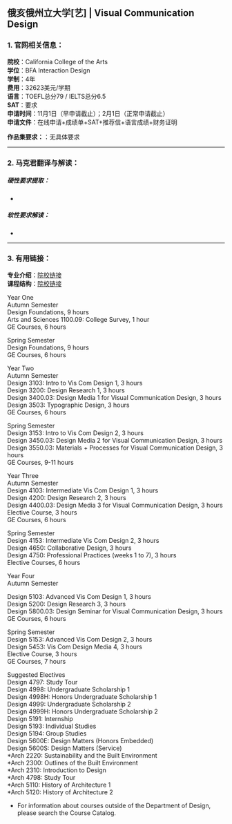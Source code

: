 ## 俄亥俄州立大学[艺] | Visual Communication Design


### 1. 官网相关信息：

**院校**：California College of the Arts  
**学位**：BFA Interaction Design  
**学制**：4年  
**费用**：32623美元/学期  
**语言**：TOEFL总分79 / IELTS总分6.5  
**SAT**：要求    
**申请时间**：11月1日（早申请截止）；2月1日（正常申请截止）   
**申请文件**：在线申请+成绩单+SAT+推荐信+语言成绩+财务证明

**作品集要求：**：无具体要求  

---


### 2. 马克君翻译与解读：

##### 硬性要求提取：
- 
##### 软性要求解读：
- 


---


### 3. 有用链接：

**专业介绍**：[院校链接](https://design.osu.edu/undergrad/programs/vcd)  
**课程结构**：[院校链接](https://design.osu.edu/undergrad/programs/vcd) 

Year One  
Autumn Semester  
Design Foundations, 9 hours  
Arts and Sciences 1100.09: College Survey, 1 hour  
GE Courses, 6 hours  

Spring Semester  
Design Foundations, 9 hours  
GE Courses, 6 hours  

Year Two  
Autumn Semester  
Design 3103: Intro to Vis Com Design 1, 3 hours  
Design 3200: Design Research 1, 3 hours  
Design 3400.03: Design Media 1 for Visual Communication Design, 3 hours  
Design 3503: Typographic Design, 3 hours  
GE Courses, 6 hours  

Spring Semester  
Design 3153: Intro to Vis Com Design 2, 3 hours  
Design 3450.03: Design Media 2 for Visual Communication Design, 3 hours  
Design 3550.03: Materials + Processes for Visual Communication Design, 3 hours  
GE Courses, 9-11 hours  

Year Three  
Autumn Semester  
Design 4103: Intermediate Vis Com Design 1, 3 hours  
Design 4200: Design Research 2, 3 hours  
Design 4400.03: Design Media 3 for Visual Communication Design, 3 hours  
Elective Course, 3 hours  
GE Courses, 6 hours  

Spring Semester  
Design 4153: Intermediate Vis Com Design 2, 3 hours  
Design 4650: Collaborative Design, 3 hours  
Design 4750: Professional Practices (weeks 1 to 7), 3 hours  
Elective Courses, 6 hours  

Year Four  
Autumn Semester  

Design 5103: Advanced Vis Com Design 1, 3 hours  
Design 5200: Design Research 3, 3 hours  
Design 5800.03: Design Seminar for Visual Communication Design, 3 hours  
GE Courses, 6 hours  

Spring Semester  
Design 5153: Advanced Vis Com Design 2, 3 hours  
Design 5453: Vis Com Design Media 4, 3 hours  
Elective Course, 3 hours  
GE Courses, 7 hours  

Suggested Electives  
Design 4797: Study Tour  
Design 4998: Undergraduate Scholarship 1  
Design 4998H: Honors Undergraduate Scholarship 1  
Design 4999: Undergraduate Scholarship 2  
Design 4999H: Honors Undergraduate Scholarship 2  
Design 5191: Internship  
Design 5193: Individual Studies  
Design 5194: Group Studies  
Design 5600E: Design Matters (Honors Embedded)  
Design 5600S: Design Matters (Service)  
*Arch 2220: Sustainability and the Built Environment  
*Arch 2300: Outlines of the Built Environment  
*Arch 2310: Introduction to Design  
*Arch 4798: Study Tour  
*Arch 5110: History of Architecture 1  
*Arch 5120: History of Architecture 2  

* For information about courses outside of the Department of Design, please search the Course Catalog.   



